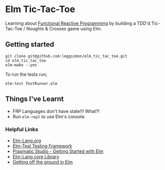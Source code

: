 # Elm Tic-Tac-Toe
Learning about [Functional Reactive Programming](https://en.wikipedia.org/wiki/Functional_reactive_programming) by building a TDD'd Tic-Tac-Toe / Noughts & Crosses game using Elm.

## Getting started

```
git clone git@github.com:leggsimon/elm_tic_tac_toe.git
cd elm_tic_tac_toe
elm-make --yes
```

To run the tests run;

```
elm-test TestRunner.elm
```

## Things I've Learnt
- FRP Languages don't have state!!! What?!
- Run `elm-repl` to use Elm's console.

### Helpful Links
- [Elm-Lang.org](http://elm-lang.org/)
- [Elm-Test Testing Framework](https://github.com/deadfoxygrandpa/elm-test)
- [Pragmatic Studio - Getting Started with Elm](https://pragmaticstudio.com/blog/2014/12/19/getting-started-with-elm)
- [Elm-Lang core Library](http://package.elm-lang.org/packages/elm-lang/core/3.0.0/)
- [Getting off the ground in Elm](http://blog.jessitron.com/2015/11/getting-off-ground-in-elm-project-setup.html)
